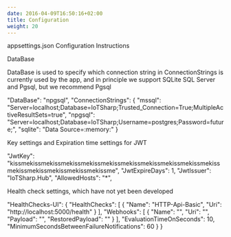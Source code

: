 ```yaml
---
date: 2016-04-09T16:50:16+02:00
title: Configuration
weight: 20
---
```


appsettings.json Configuration Instructions

 

DataBase 

DataBase is used to specify which connection string in ConnectionStrings is currently used by the app, and in principle we support SQLite SQL Server and Pgsql, but we recommend Pgsql



  "DataBase": "npgsql", 
  "ConnectionStrings": {
    "mssql": "Server=localhost;Database=IoTSharp;Trusted_Connection=True;MultipleActiveResultSets=true",
    "npgsql": "Server=localhost;Database=IoTSharp;Username=postgres;Password=future;",
    "sqlite": "Data Source=:memory:"
  } 

Key settings and Expiration time settings for JWT

  "JwtKey": "kissmekissmekissmekissmekissmekissmekissmekissmekissmekissmekissmekissmekissmekissmekissmekissme",
  "JwtExpireDays": 1,
  "JwtIssuer": "IoTSharp.Hub",
  "AllowedHosts": "*",



Health check settings, which have not yet been developed

  "HealthChecks-UI": {
    "HealthChecks": [
      {
        "Name": "HTTP-Api-Basic",
        "Uri": "http://localhost:5000/health"
      }
    ],
    "Webhooks": [
      {
        "Name": "",
        "Uri": "",
        "Payload": "",
        "RestoredPayload": ""
      }
    ],
    "EvaluationTimeOnSeconds": 10,
    "MinimumSecondsBetweenFailureNotifications": 60
  }
}